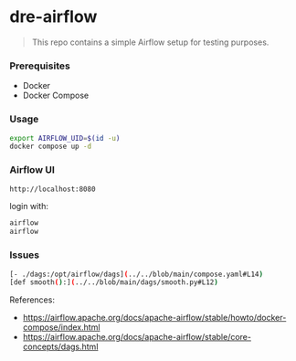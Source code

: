 # dre-airflow

> This repo contains a simple Airflow setup for testing purposes.

### Prerequisites

- Docker
- Docker Compose

### Usage

```bash
export AIRFLOW_UID=$(id -u)
docker compose up -d
```

### Airflow UI

```bash
http://localhost:8080
```

login with:

```bash
airflow
airflow
```

### Issues

```bash
[- ./dags:/opt/airflow/dags](../../blob/main/compose.yaml#L14)
[def smooth():](../../blob/main/dags/smooth.py#L12)
```

References:
- https://airflow.apache.org/docs/apache-airflow/stable/howto/docker-compose/index.html
- https://airflow.apache.org/docs/apache-airflow/stable/core-concepts/dags.html


